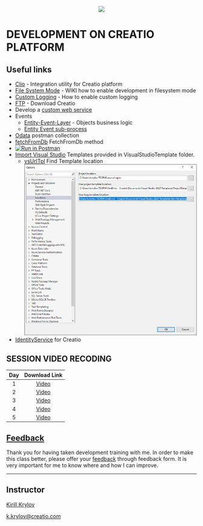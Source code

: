 <p align="center">
    <a href="https://www.creatio.com/">
            <img src="https://github.com/kirillkrylov/ImagesAndPages/wiki/Img/accelerateBannerBlue.png">
    </a>
</p>


# DEVELOPMENT ON CREATIO PLATFORM

## Useful links
- [Clio][clio] - Integration utility for Creatio platform
- [File System Mode][fsmode] - WIKI how to enable development in filesystem mode
- [Custom Logging][nlog] - How to enable custom logging
- [FTP] - Download Creatio
- Develop a [custom web service][custom_web_service]
- Events
	- [Entity-Event-Layer][entityEventLayer] - Objects business logic
	- [Entity Event sub-process][eventSubProcess]
- [Odata] postman collection
- [fetchFromDb] FetchFromDb method
- [![Run in Postman](https://run.pstmn.io/button.svg)](https://app.getpostman.com/run-collection/2351701-7ac6b9e8-afde-4260-baf1-3e6d8177acf1?action=collection%2Ffork&collection-url=entityId%3D2351701-7ac6b9e8-afde-4260-baf1-3e6d8177acf1%26entityType%3Dcollection%26workspaceId%3D2db9bb58-2e58-40d2-8e49-7881a99d9962#?env%5BDevTraining%5D=W3sia2V5IjoiQmFzZVVyaSIsInZhbHVlIjoiaHR0cDovL2tfa3J5bG92OjcwNzAvIiwiZW5hYmxlZCI6dHJ1ZX0seyJrZXkiOiJVc2VyTmFtZSIsInZhbHVlIjoiU3VwZXJ2aXNvciIsImVuYWJsZWQiOnRydWV9LHsia2V5IjoiVXNlclBhc3N3b3JkIiwidmFsdWUiOiJTdXBlcnZpc29yIiwiZW5hYmxlZCI6dHJ1ZX0seyJrZXkiOiJCUE1DU1JGIiwidmFsdWUiOiIiLCJlbmFibGVkIjp0cnVlfV0=)
- [Import Visual Studio][vsTpl] Templates provided in VisualStudioTemplate folder.
	- [vsUrlTpl] Find Template location ![Image](/Images/VS_ItemTemplate.png)
- [IdentityService][IdentityService] for Creatio 


## SESSION VIDEO RECODING
|Day|Download Link|
|:--:|:--:|
|1|[Video][d1v]|
|2|[Video][d2v]|
|3|[Video][d3v]|
|4|[Video][d4v]|
|5|[Video][d5v]|
<!-- 
|6|[Video][d6v]|
|7|[Video][d7v]|
|8|[Video][d8v]| 

-->


## [Feedback][feedBackForm]
Thank you for having taken development training with me. In order to make this class better, please offer your [feedback][feedBackForm] through feedback form. It is very important for me to know where and how I can improve.

---
## Instructor
[Kirill Krylov][about]


<a href="mailto:k.krylov@creatio.com">k.krylov@creatio.com</a><br />


<!-- Named Links -->
[d1v]: https://creatio-global.zoom.us/rec/share/mguCV2lBkVHU7biDNCv-lxJwkzMZlJWduUo1MrCzJ0E0fI0E_4gHx6XoxjTkBmZX.PLdppQx9EIxvAnyl
[d2v]: https://creatio-global.zoom.us/rec/share/oaFj7XNZ8wBQjR1nGcbLaEdA0L40Qj5BL-hFkT4GtFgVkWQvNVHcvLBWhRS2MtYk.RUnarBk5niW6s9T0
[d3v]:https://creatio-global.zoom.us/rec/share/Jk8h0pGB6qQlsXNGOBG-VRkgm8WKjgiDJ48f6bVRLlttELBlpSlAPuxD4ZBm83UU.qeIuZTT7dHbruUlJ
[d4v]:https://creatio-global.zoom.us/rec/share/wtvFHsNXv4jllyQKmKwTYj2QcEAM-E6BsQtVZMY-07S_y-TBTrNfJtJ9anfIWNZs.WeV2BR3gucrqUQsR
[d5v]: https://creatio-global.zoom.us/rec/share/wwWxz3RY8X4EVSEu5JIdoK9dm21w41js9TgYqQj-HmyZNq-K4VX6EQTIYClV469w.ca0a69AQCm8peFw2



<!-- Links -->
[clio]:https://github.com/Advance-Technologies-Foundation/clio
[fsmode]:https://github.com/Academy-Creatio/TrainingProgramm/wiki/Enable-development-in-FileSystem-Mode
[nlog]:https://github.com/Academy-Creatio/TrainingProgramm/wiki/Custom-Logging-with-NLog
[oData]:https://documenter.getpostman.com/view/10204500/SztHX5Qb?version=latest
[vsTpl]:https://docs.microsoft.com/en-us/visualstudio/ide/how-to-create-item-templates?view=vs-2019
[vsUrlTpl]:https://docs.microsoft.com/en-us/visualstudio/ide/how-to-locate-and-organize-project-and-item-templates?view=vs-2022#user-templates
[ftp]:http://ftp.bpmonline.com/support/downloads/!Release/installation_files/7.18.0/
[about]:https://github.com/kirillkrylov/ImagesAndPages/wiki/Kirill-Krylov,-CPA
[entityEventLayer]:https://academy.creatio.com/docs/developer/back_end_development/objects_business_logic/overview
[eventSubProcess]:https://academy.creatio.com/docs/user/bpm_tools/process_elements_reference/event_sub-process/event_sub_process_element
[fetchFromDb]: https://academy.creatio.com/api/netcoreapi/7.15.0/index.html#Terrasoft.Core~Terrasoft.Core.Entities.Entity~FetchFromDB.html
[feedBackForm]:https://forms.office.com/Pages/ResponsePage.aspx?id=-6Jce0OmhUOLOTaTQnDHFs1n4KjdfnVBtjvFqBN3Vk9UNTdVREtLSVo0TlBGSlFRRUM0Sk1WWTdNTi4u
[custom_web_service]: https://academy.creatio.com/docs/developer/back_end_development/web_services/overview#title-1243-1
[IdentityService]: https://github.com/Academy-Creatio/Episode-9
